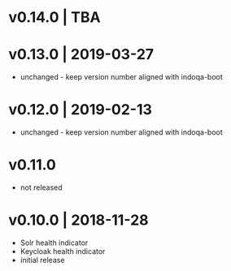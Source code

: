 # v0.14.0 | TBA

# v0.13.0 | 2019-03-27
* unchanged - keep version number aligned with indoqa-boot

# v0.12.0 | 2019-02-13
* unchanged - keep version number aligned with indoqa-boot

# v0.11.0
* not released

# v0.10.0 | 2018-11-28
* Solr health indicator
* Keycloak health indicator
* initial release
